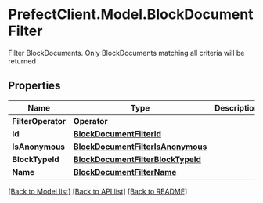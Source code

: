 # PrefectClient.Model.BlockDocumentFilter
Filter BlockDocuments. Only BlockDocuments matching all criteria will be returned

## Properties

Name | Type | Description | Notes
------------ | ------------- | ------------- | -------------
**FilterOperator** | **Operator** |  | [optional] 
**Id** | [**BlockDocumentFilterId**](BlockDocumentFilterId.md) |  | [optional] 
**IsAnonymous** | [**BlockDocumentFilterIsAnonymous**](BlockDocumentFilterIsAnonymous.md) |  | [optional] 
**BlockTypeId** | [**BlockDocumentFilterBlockTypeId**](BlockDocumentFilterBlockTypeId.md) |  | [optional] 
**Name** | [**BlockDocumentFilterName**](BlockDocumentFilterName.md) |  | [optional] 

[[Back to Model list]](../README.md#documentation-for-models) [[Back to API list]](../README.md#documentation-for-api-endpoints) [[Back to README]](../README.md)


